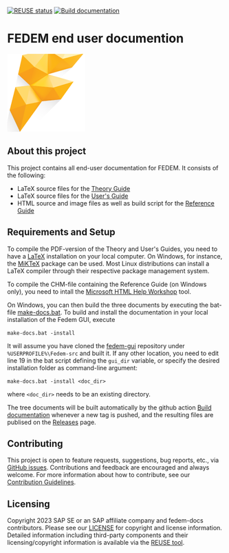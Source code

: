 <!---
  SPDX-FileCopyrightText: 2023 SAP SE

  SPDX-License-Identifier: Apache-2.0

  This file is part of FEDEM - https://openfedem.org
--->

[![REUSE status](https://api.reuse.software/badge/github.com/openfedem/fedem-docs)](https://api.reuse.software/info/github.com/openfedem/fedem-docs)
[![Build documentation](https://github.com/openfedem/fedem-docs/actions/workflows/build-docs.yml/badge.svg)](https://github.com/openfedem/fedem-docs/actions/workflows/build-docs.yml)

# FEDEM end user documention

![Fedem Logo](https://github.com/openfedem/.github/blob/main/profile/FedemLogo.png)

## About this project

This project contains all end-user documentation for FEDEM.
It consists of the following:

- LaTeX source files for the [Theory Guide](src/TheoryGuide/)
- LaTeX source files for the [User's Guide](src/UsersGuide/)
- HTML source and image files as well as build script for the [Reference Guide](src/ReferenceGuide/)

## Requirements and Setup

To compile the PDF-version of the Theory and User's Guides,
you need to have a [LaTeX](https://www.latex-project.org/) installation on your local computer.
On Windows, for instance, the [MiKTeX](https://miktex.org/) package can be used.
Most Linux distributions can install a LaTeX compiler through their respective package management system.

To compile the CHM-file containing the Reference Guide (on Windows only), you need to intall the
[Microsoft HTML Help Workshop](https://learn.microsoft.com/en-us/previous-versions/windows/desktop/htmlhelp/microsoft-html-help-downloads) tool.

On Windows, you can then build the three documents by executing the bat-file
[make-docs.bat](make-docs.bat). To build and install the documentation in
your local installation of the Fedem GUI, execute

    make-docs.bat -install

It will assume you have cloned the [fedem-gui](https://github.com/openfedem/fedem-gui)
repository under `%USERPROFILE%\Fedem-src` and built it. If any other location,
you need to edit line 19 in the bat script defining the `gui_dir` variable,
or specify the desired installation folder as command-line argument:

    make-docs.bat -install <doc_dir>

where `<doc_dir>` needs to be an existing directory.

The tree documents will be built automatically by the github action
[Build documentation](https://github.com/openfedem/fedem-docs/actions/workflows/build-docs.yml)
whenever a new tag is pushed, and the resulting files are publised on the
[Releases](https://github.com/openfedem/fedem-docs/releases) page.

## Contributing

This project is open to feature requests, suggestions, bug reports, etc.,
via [GitHub issues](https://github.com/openfedem/fedem-docs/issues).
Contributions and feedback are encouraged and always welcome.
For more information about how to contribute,
see our [Contribution Guidelines](.github/CONTRIBUTING.md).

## Licensing

Copyright 2023 SAP SE or an SAP affiliate company and fedem-docs contributors.
Please see our [LICENSE](LICENSE) for copyright and license information.
Detailed information including third-party components and their licensing/copyright information
is available via the [REUSE tool](https://api.reuse.software/info/github.com/openfedem/fedem-docs).
